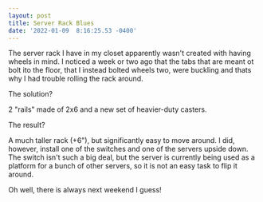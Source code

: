 ```yaml
--- 
layout: post 
title: Server Rack Blues 
date: '2022-01-09  8:16:25.53 -0400' 
--- 
```

The server rack I have in my closet apparently wasn't created with having wheels in mind. I noticed a week or 
two ago that the tabs that are meant ot bolt ito the floor, that I instead bolted wheels two, were buckling and 
thats why I had trouble rolling the rack around. 

The solution? 

2 "rails" made of 2x6 and a new set of heavier-duty casters.

The result? 

A much taller rack (+6"), but significantly easy to move around. I did, however, install one of the switches and 
one of the servers upside down. The switch isn't such a big deal, but the server is currently being used as a 
platform for a bunch of other servers, so it is not an easy task to flip it around. 

Oh well, there is always next weekend I guess!
